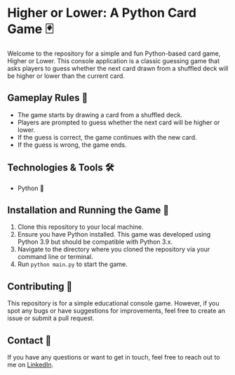 # Higher or Lower: A Python Card Game 🃏
Welcome to the repository for a simple and fun Python-based card game, Higher or Lower. This console application is a classic guessing game that asks players to guess whether the next card drawn from a shuffled deck will be higher or lower than the current card.

## Gameplay Rules 📜
- The game starts by drawing a card from a shuffled deck.
- Players are prompted to guess whether the next card will be higher or lower.
- If the guess is correct, the game continues with the new card.
- If the guess is wrong, the game ends.

## Technologies & Tools 🛠️
- Python 🐍


## Installation and Running the Game 🚀
1. Clone this repository to your local machine.
2. Ensure you have Python installed. This game was developed using Python 3.9 but should be compatible with Python 3.x.
3. Navigate to the directory where you cloned the repository via your command line or terminal.
4. Run `python main.py` to start the game.

## Contributing 🤝
This repository is for a simple educational console game. However, if you spot any bugs or have suggestions for improvements, feel free to create an issue or submit a pull request.

## Contact 💌
If you have any questions or want to get in touch, feel free to reach out to me on [LinkedIn](https://www.linkedin.com/in/michellejanosi/).
